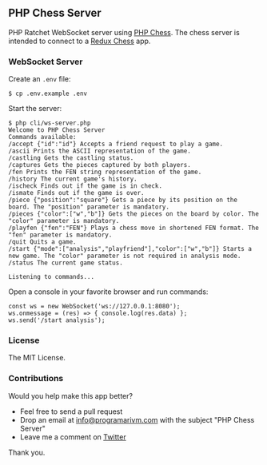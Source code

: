 ## PHP Chess Server

PHP Ratchet WebSocket server using [PHP Chess](https://github.com/programarivm/php-chess). The chess server is intended to connect to a [Redux Chess](https://github.com/programarivm/redux-chess) app.

### WebSocket Server

Create an `.env` file:

    $ cp .env.example .env

Start the server:

	$ php cli/ws-server.php
    Welcome to PHP Chess Server
    Commands available:
    /accept {"id":"id"} Accepts a friend request to play a game.
    /ascii Prints the ASCII representation of the game.
    /castling Gets the castling status.
    /captures Gets the pieces captured by both players.
    /fen Prints the FEN string representation of the game.
    /history The current game's history.
    /ischeck Finds out if the game is in check.
    /ismate Finds out if the game is over.
    /piece {"position":"square"} Gets a piece by its position on the board. The "position" parameter is mandatory.
    /pieces {"color":["w","b"]} Gets the pieces on the board by color. The "color" parameter is mandatory.
    /playfen {"fen":"FEN"} Plays a chess move in shortened FEN format. The "fen" parameter is mandatory.
    /quit Quits a game.
    /start {"mode":["analysis","playfriend"],"color":["w","b"]} Starts a new game. The "color" parameter is not required in analysis mode.
    /status The current game status.

    Listening to commands...

Open a console in your favorite browser and run commands:

    const ws = new WebSocket('ws://127.0.0.1:8080');
    ws.onmessage = (res) => { console.log(res.data) };
    ws.send('/start analysis');

### License

The MIT License.

### Contributions

Would you help make this app better?

- Feel free to send a pull request
- Drop an email at info@programarivm.com with the subject "PHP Chess Server"
- Leave me a comment on [Twitter](https://twitter.com/programarivm)

Thank you.
